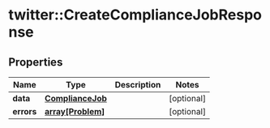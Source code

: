 # twitter::CreateComplianceJobResponse


## Properties
Name | Type | Description | Notes
------------ | ------------- | ------------- | -------------
**data** | [**ComplianceJob**](ComplianceJob.md) |  | [optional] 
**errors** | [**array[Problem]**](Problem.md) |  | [optional] 


